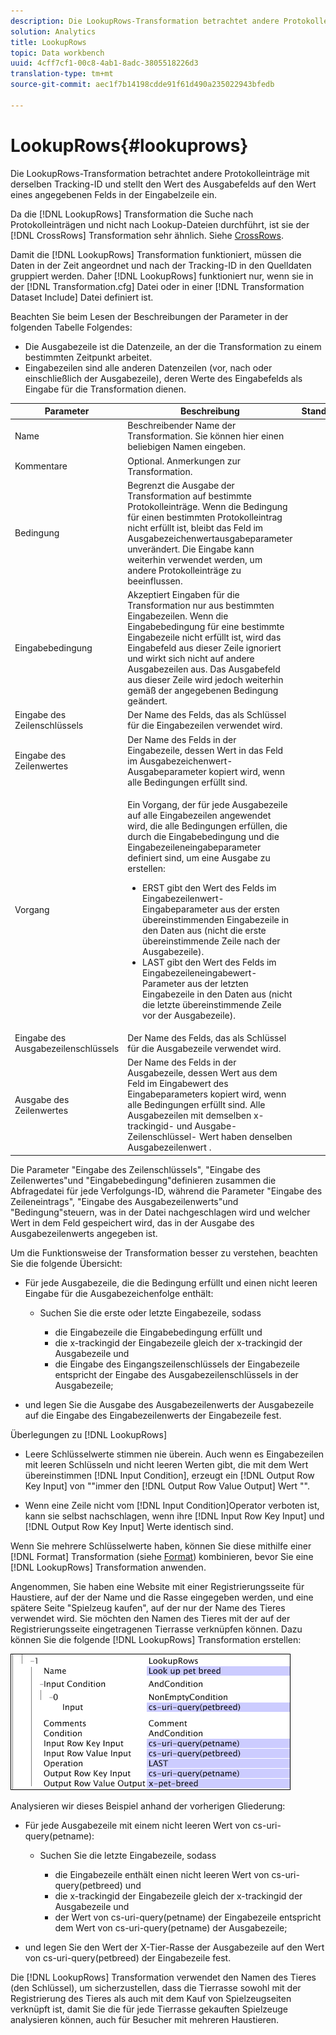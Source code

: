 ```yaml
---
description: Die LookupRows-Transformation betrachtet andere Protokolleinträge mit derselben Tracking-ID und stellt den Wert des Ausgabefelds auf den Wert eines angegebenen Felds in der Eingabelzeile ein.
solution: Analytics
title: LookupRows
topic: Data workbench
uuid: 4cff7cf1-00c8-4ab1-8adc-3805518226d3
translation-type: tm+mt
source-git-commit: aec1f7b14198cdde91f61d490a235022943bfedb

---
```



# LookupRows{#lookuprows}

Die LookupRows-Transformation betrachtet andere Protokolleinträge mit derselben Tracking-ID und stellt den Wert des Ausgabefelds auf den Wert eines angegebenen Felds in der Eingabelzeile ein.

Da die [!DNL LookupRows] Transformation die Suche nach Protokolleinträgen und nicht nach Lookup-Dateien durchführt, ist sie der [!DNL CrossRows] Transformation sehr ähnlich. Siehe [CrossRows](../../../../../home/c-dataset-const-proc/c-data-trans/c-transf-types/c-standard-transf/c-crossrows.md#concept-fcace08804f54db397ed631cc13ff4f2).

Damit die [!DNL LookupRows] Transformation funktioniert, müssen die Daten in der Zeit angeordnet und nach der Tracking-ID in den Quelldaten gruppiert werden. Daher [!DNL LookupRows] funktioniert nur, wenn sie in der [!DNL Transformation.cfg] Datei oder in einer [!DNL Transformation Dataset Include] Datei definiert ist.

Beachten Sie beim Lesen der Beschreibungen der Parameter in der folgenden Tabelle Folgendes:

* Die Ausgabezeile ist die Datenzeile, an der die Transformation zu einem bestimmten Zeitpunkt arbeitet.
* Eingabezeilen sind alle anderen Datenzeilen (vor, nach oder einschließlich der Ausgabezeile), deren Werte des Eingabefelds als Eingabe für die Transformation dienen.

<table id="table_AB68A89ECD5C45F39B8433F994BBD7D8"> 
 <thead> 
  <tr> 
   <th colname="col1" class="entry"> Parameter </th> 
   <th colname="col2" class="entry"> Beschreibung </th> 
   <th colname="col3" class="entry"> Standardeinstellung </th> 
  </tr> 
 </thead>
 <tbody> 
  <tr> 
   <td colname="col1"> Name </td> 
   <td colname="col2"> Beschreibender Name der Transformation. Sie können hier einen beliebigen Namen eingeben. </td> 
   <td colname="col3"> </td> 
  </tr> 
  <tr> 
   <td colname="col1"> Kommentare </td> 
   <td colname="col2"> Optional. Anmerkungen zur Transformation. </td> 
   <td colname="col3"> </td> 
  </tr> 
  <tr> 
   <td colname="col1"> Bedingung </td> 
   <td colname="col2"> Begrenzt die Ausgabe der Transformation auf bestimmte Protokolleinträge. Wenn die Bedingung für einen bestimmten Protokolleintrag nicht erfüllt ist, bleibt das Feld im Ausgabezeichenwertausgabeparameter unverändert. Die Eingabe kann weiterhin verwendet werden, um andere Protokolleinträge zu beeinflussen. </td> 
   <td colname="col3"> </td> 
  </tr> 
  <tr> 
   <td colname="col1"> Eingabebedingung </td> 
   <td colname="col2">Akzeptiert Eingaben für die Transformation nur aus bestimmten Eingabezeilen. Wenn die <span class="wintitle"> Eingabebedingung</span> für eine bestimmte Eingabezeile nicht erfüllt ist, wird das Eingabefeld aus dieser Zeile ignoriert und wirkt sich nicht auf andere Ausgabezeilen aus. Das Ausgabefeld aus dieser Zeile wird jedoch weiterhin gemäß der angegebenen Bedingung geändert. </td> 
   <td colname="col3"> </td> 
  </tr> 
  <tr> 
   <td colname="col1"> Eingabe des Zeilenschlüssels </td> 
   <td colname="col2"> Der Name des Felds, das als Schlüssel für die Eingabezeilen verwendet wird. </td> 
   <td colname="col3"> </td> 
  </tr> 
  <tr> 
   <td colname="col1"> Eingabe des Zeilenwertes </td> 
   <td colname="col2"> Der Name des Felds in der Eingabezeile, dessen Wert in das Feld im Ausgabezeichenwert-Ausgabeparameter kopiert wird, wenn alle Bedingungen erfüllt sind. </td> 
   <td colname="col3"> </td> 
  </tr> 
  <tr> 
   <td colname="col1"> Vorgang </td> 
   <td colname="col2"> <p>Ein Vorgang, der für jede Ausgabezeile auf alle Eingabezeilen angewendet wird, die alle Bedingungen erfüllen, die durch die Eingabebedingung <span class="wintitle"> und die Eingabezeileneingabeparameter</span> definiert sind, um eine Ausgabe zu erstellen: 
     <ul id="ul_16FB152CB558497794DDED72A2F05CDD"> 
      <li id="li_22DA9F814E4E42D0B21E90B63A2A7A0E"> ERST gibt den Wert des Felds im Eingabezeilenwert-Eingabeparameter aus der ersten übereinstimmenden Eingabezeile in den Daten aus (nicht die erste übereinstimmende Zeile nach der Ausgabezeile). </li> 
      <li id="li_45E00C3DE0494A1CB5C09B942088F161"> LAST gibt den Wert des Felds im Eingabezeileneingabewert-Parameter aus der letzten Eingabezeile in den Daten aus (nicht die letzte übereinstimmende Zeile vor der Ausgabezeile). </li> 
     </ul> </p> </td> 
   <td colname="col3"> </td> 
  </tr> 
  <tr> 
   <td colname="col1"> Eingabe des Ausgabezeilenschlüssels </td> 
   <td colname="col2"> Der Name des Felds, das als Schlüssel für die Ausgabezeile verwendet wird. </td> 
   <td colname="col3"> </td> 
  </tr> 
  <tr> 
   <td colname="col1"> Ausgabe des Zeilenwertes </td> 
   <td colname="col2">Der Name des Felds in der Ausgabezeile, dessen Wert aus dem Feld im Eingabewert des Eingabeparameters kopiert wird, wenn alle Bedingungen erfüllt sind. Alle Ausgabezeilen mit demselben x-trackingid- und <span class="wintitle"> Ausgabe-Zeilenschlüssel- </span>Wert haben denselben <span class="wintitle"> Ausgabezeilenwert</span> . </td> 
   <td colname="col3"> </td> 
  </tr> 
 </tbody> 
</table>

Die Parameter &quot;Eingabe des Zeilenschlüssels&quot;, &quot;Eingabe des Zeilenwertes&quot;und &quot;Eingabebedingung&quot;definieren zusammen die Abfragedatei für jede Verfolgungs-ID, während die Parameter &quot;Eingabe des Zeileneintrags&quot;, &quot;Eingabe des Ausgabezeilenwerts&quot;und &quot;Bedingung&quot;steuern, was in der Datei nachgeschlagen wird und welcher Wert in dem Feld gespeichert wird, das in der Ausgabe des Ausgabezeilenwerts angegeben ist.

Um die Funktionsweise der Transformation besser zu verstehen, beachten Sie die folgende Übersicht:

* Für jede Ausgabezeile, die die Bedingung erfüllt und einen nicht leeren Eingabe für die Ausgabezeichenfolge enthält:

   * Suchen Sie die erste oder letzte Eingabezeile, sodass

      * die Eingabezeile die Eingabebedingung erfüllt und
      * die x-trackingid der Eingabezeile gleich der x-trackingid der Ausgabezeile und
      * die Eingabe des Eingangszeilenschlüssels der Eingabezeile entspricht der Eingabe des Ausgabezeilenschlüssels in der Ausgabezeile;

* und legen Sie die Ausgabe des Ausgabezeilenwerts der Ausgabezeile auf die Eingabe des Eingabezeilenwerts der Eingabezeile fest.

Überlegungen zu [!DNL LookupRows]

* Leere Schlüsselwerte stimmen nie überein. Auch wenn es Eingabezeilen mit leeren Schlüsseln und nicht leeren Werten gibt, die mit dem Wert übereinstimmen [!DNL Input Condition], erzeugt ein [!DNL Output Row Key Input] von &quot;&quot;immer den [!DNL Output Row Value Output] Wert &quot;&quot;.

* Wenn eine Zeile nicht vom [!DNL Input Condition]Operator verboten ist, kann sie selbst nachschlagen, wenn ihre [!DNL Input Row Key Input] und [!DNL Output Row Key Input] Werte identisch sind.

Wenn Sie mehrere Schlüsselwerte haben, können Sie diese mithilfe einer [!DNL Format] Transformation (siehe [Format](../../../../../home/c-dataset-const-proc/c-data-trans/c-transf-types/c-standard-transf/c-format.md#concept-3de04869181e4694ab072b092186684b)) kombinieren, bevor Sie eine [!DNL LookupRows] Transformation anwenden.

Angenommen, Sie haben eine Website mit einer Registrierungsseite für Haustiere, auf der der Name und die Rasse eingegeben werden, und eine spätere Seite &quot;Spielzeug kaufen&quot;, auf der nur der Name des Tieres verwendet wird. Sie möchten den Namen des Tieres mit der auf der Registrierungsseite eingetragenen Tierrasse verknüpfen können. Dazu können Sie die folgende [!DNL LookupRows] Transformation erstellen:

![](assets/cfg_TransformationType_LookupRows.png)

Analysieren wir dieses Beispiel anhand der vorherigen Gliederung:

* Für jede Ausgabezeile mit einem nicht leeren Wert von cs-uri-query(petname):

   * Suchen Sie die letzte Eingabezeile, sodass

      * die Eingabezeile enthält einen nicht leeren Wert von cs-uri-query(petbreed) und
      * die x-trackingid der Eingabezeile gleich der x-trackingid der Ausgabezeile und
      * der Wert von cs-uri-query(petname) der Eingabezeile entspricht dem Wert von cs-uri-query(petname) der Ausgabezeile;

* und legen Sie den Wert der X-Tier-Rasse der Ausgabezeile auf den Wert von cs-uri-query(petbreed) der Eingabezeile fest.

Die [!DNL LookupRows] Transformation verwendet den Namen des Tieres (den Schlüssel), um sicherzustellen, dass die Tierrasse sowohl mit der Registrierung des Tieres als auch mit dem Kauf von Spielzeugseiten verknüpft ist, damit Sie die für jede Tierrasse gekauften Spielzeuge analysieren können, auch für Besucher mit mehreren Haustieren.
